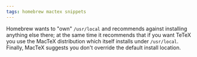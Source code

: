 ```yaml
---
tags: homebrew mactex snippets
---
```


Homebrew wants to "own" `/usr/local` and recommends against installing anything else there; at the same time it recommends that if you want TeTeX you use the MacTeX distribution which itself installs under `/usr/local`. Finally, MacTeX suggests you don't override the default install location.
